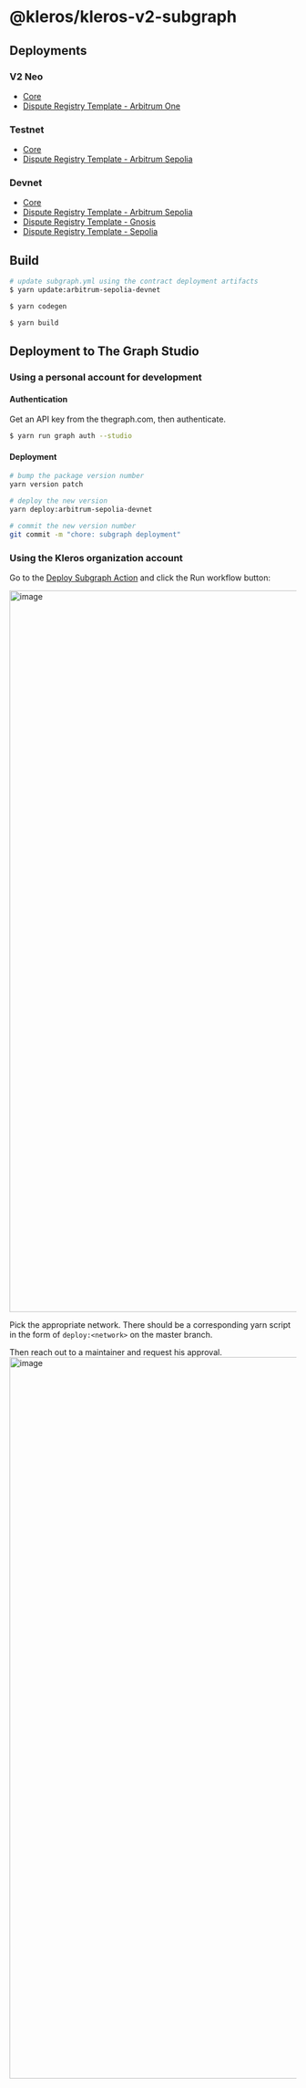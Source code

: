 # @kleros/kleros-v2-subgraph

## Deployments

### V2 Neo

- [Core](https://thegraph.com/studio/subgraph/kleros-v2-coreneo/)
- [Dispute Registry Template - Arbitrum One](https://thegraph.com/studio/subgraph/kleros-v2-drt/)

### Testnet

- [Core](https://thegraph.com/studio/subgraph/kleros-v2-core-testnet/)
- [Dispute Registry Template - Arbitrum Sepolia](https://thegraph.com/studio/subgraph/kleros-v2-drt-arbisep-testnet/)

### Devnet

- [Core](https://thegraph.com/studio/subgraph/kleros-v2-core-devnet/)
- [Dispute Registry Template - Arbitrum Sepolia](https://thegraph.com/studio/subgraph/kleros-v2-drt-arbisep-devnet/)
- [Dispute Registry Template - Gnosis]()
- [Dispute Registry Template - Sepolia]()

## Build

```bash
# update subgraph.yml using the contract deployment artifacts
$ yarn update:arbitrum-sepolia-devnet

$ yarn codegen

$ yarn build
```

## Deployment to The Graph Studio

### Using a personal account for development

#### Authentication

Get an API key from the thegraph.com, then authenticate.

```bash
$ yarn run graph auth --studio
```

#### Deployment

```bash
# bump the package version number
yarn version patch

# deploy the new version
yarn deploy:arbitrum-sepolia-devnet

# commit the new version number
git commit -m "chore: subgraph deployment"
```

### Using the Kleros organization account

Go to the [Deploy Subgraph Action](https://github.com/kleros/kleros-v2/actions/workflows/deploy-subgraph.yml) and click the Run workflow button:

<img width="1265" alt="image" src="https://github.com/kleros/kleros-v2/assets/22213980/da39f584-baaf-42a2-8c6a-6544aee29420">

Pick the appropriate network. There should be a corresponding yarn script in the form of `deploy:<network>` on the master branch.

Then reach out to a maintainer and request his approval.
<img width="1265" alt="image" src="https://github.com/kleros/gtcr-subgraph/assets/22213980/3cea54fb-8382-42c4-a44a-37b4bfbeecee">
